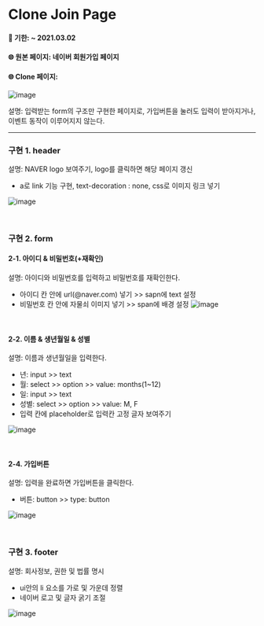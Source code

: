 
# Clone Join Page


#### :calendar: 기한: ~ 2021.03.02
#### :globe_with_meridians: 원본 페이지: 네이버 회원가입 페이지
#### :globe_with_meridians: Clone 페이지:
![image](https://user-images.githubusercontent.com/33407191/109660234-f978ce00-7bab-11eb-801f-31a0733ca285.png)

설명: 입력받는 form의 구조만 구현한 페이지로, 가입버튼을 눌러도 입력이 받아지거나, 이벤트 동작이 이루어지지 않는다.

------------------------------------------

### 구현 1. header
설명: NAVER logo 보여주기, logo를 클릭하면 해당 페이지 갱신
* a로 link 기능 구현, text-decoration : none, css로 이미지 링크 넣기

![image](https://user-images.githubusercontent.com/33407191/109660308-07c6ea00-7bac-11eb-8874-7a0f82982daf.png)


<br>

### 구현 2. form

#### 2-1. 아이디 & 비밀번호(+재확인)
설명: 아이디와 비밀번호를 입력하고 비밀번호를 재확인한다.
* 아이디 칸 안에 url(@naver.com) 넣기 >> sapn에 text 설정
* 비밀번호 칸 안에 자물쇠 이미지 넣기 >> span에 배경 설정
![image](https://user-images.githubusercontent.com/33407191/109660360-19a88d00-7bac-11eb-8f16-1d4e437744d1.png)

<br>

#### 2-2. 이름 & 생년월일 & 성별
설명: 이름과 생년월일을 입력한다.
* 년: input >> text
* 월: select >> option >> value: months(1~12)
* 일: input >> text
* 성별: select >> option >> value: M, F
* 입력 칸에 placeholder로 입력칸 고정 글자 보여주기


![image](https://user-images.githubusercontent.com/33407191/109660398-2927d600-7bac-11eb-893b-d2654dcece1d.png)


<br>

#### 2-4. 가입버튼
설명: 입력을 완료하면 가입버튼을 클릭한다.
* 버튼: button >> type: button

![image](https://user-images.githubusercontent.com/33407191/109660433-36dd5b80-7bac-11eb-845a-0c9946148f97.png)


<br>

### 구현 3. footer
설명: 회사정보, 권한 및 법률 명시
* ui안의 li 요소를 가로 및 가운데 정렬
* 네이버 로고 및 글자 굵기 조절

![image](https://user-images.githubusercontent.com/33407191/109660479-42c91d80-7bac-11eb-837c-098a4f602ea1.png)


<br>
